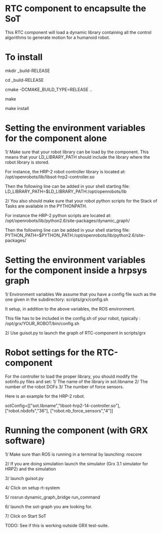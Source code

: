RTC component to encapsulte the SoT 
===================================

This RTC component will load a dynamic library containing
all the control algorithms to generate motion for a humanoid robot.

To install
===================================

mkdir _build-RELEASE

cd _build-RELEASE

cmake -DCMAKE_BUILD_TYPE=RELEASE ..

make

make install

Setting the environment variables for the component alone
=========================================================


1/ Make sure that your robot library can be load by the component.
This means that your LD_LIBRARY_PATH should include the
library where the robot library is stored.

For instance, the HRP-2 robot controller library is located at:
/opt/openrobots/lib/libsot-hrp2-controller.so

Then the following line can be added in your shell starting file:
LD_LIBRARY_PATH=$LD_LIBRARY_PATH:/opt/openrobots/lib

2/ You also should make sure that your robot python scripts
for the Stack of Tasks are available in the PYTHONPATH.

For instance the HRP-2 python scripts are located at:
/opt/openrobots/lib/python2.6/site-packages/dynamic_graph/

Then the following line can be added in your shell starting file:
PYTHON_PATH=$PYTHON_PATH:/opt/openrobots/lib/python2.6/site-packages/

Setting the environment variables for the component inside a hrpsys graph
=========================================================================

1/ Environment variables
We assume that you have a config file such as the one
given in the subdirectory:
scripts/grx/config.sh

It setup, in addition to the above variables, the ROS environment.

This file has to be included in the config.sh of your
robot, typically :
/opt/grx/YOUR_ROBOT/bin/config.sh

2/ Use guisot.py to launch the graph of RTC-component in
scripts/grx


Robot settings for the RTC-component
====================================

For the controller to load the proper library,
you should modify the sotinfo.py files and set:
1/ The name of the library in sot.libname
2/ The number of the robot DOFs
3/ The number of force sensors.

Here is an example for the HRP-2 robot.

sotConfig=[["sot.libname","libsot-hrp2-14-controller.so"],
           ["robot.nbdofs","36"],
           ["robot.nb_force_sensors","4"]]


Running the component (with GRX software)
=========================================

1/ Make sure than ROS is running in a terminal by launching:
roscore

2/ If you are doing simulation launch the simulator
(Grx 3.1 simulator for HRP2) and the simulation

3/ launch guisot.py

4/ Click on setup rt-system 

5/ rosrun dynamic_graph_bridge run_command

6/ launch the sot-graph you are looking for.

7/ Click on Start SoT


TODO: See if this is working outside GRX test-suite.


